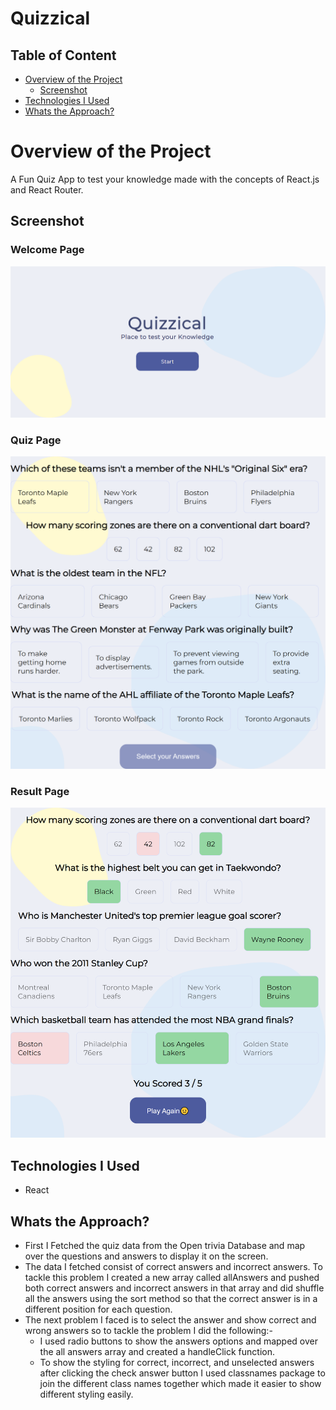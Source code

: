 # Quizzical

## Table of Content

 * [Overview of the Project](#overview-of-the-project)
      * [Screenshot](#screenshot)
 * [Technologies I Used](#technologies-i-used)
 * [Whats the Approach?](#whats-the-approach)
 
# Overview of the Project

A Fun Quiz App to test your knowledge made with the concepts of React.js and React Router.

## Screenshot

### Welcome Page

<p align="center"><img width="750px" src="./src/assets/images/screenshot1.png" /></p>

### Quiz Page

<p align="center"><img width="650px" src="./src/assets/images/screenshot2.png" /></p>

### Result Page

<p align="center"><img width="650px" src="./src/assets/images/screenshot3.png" /></p>

## Technologies I Used

* React

## Whats the Approach?

- First I Fetched the quiz data from the Open trivia Database and map over the questions and answers to display it on the screen.
- The data I fetched consist of correct answers and incorrect answers. To tackle this problem I created a new array called allAnswers and pushed both correct answers and incorrect answers in that array and did shuffle all the answers using the sort method so that the correct answer is in a different position for each question.
- The next problem I faced is to select the answer and show correct and wrong answers so to tackle the problem I did the following:-
  -  I used radio buttons to show the answers options and mapped over the all answers array and created a handleClick function.
  -  To show the styling for correct, incorrect, and unselected answers after clicking the check answer button I used classnames package to join the different class names together which made it easier to show different styling easily.
 
